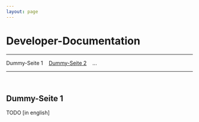 ```yaml
---
layout: page
---
```

# Developer-Documentation
---
Dummy-Seite 1 &nbsp;&nbsp; [Dummy-Seite 2](dummy2.html) &nbsp;&nbsp; ...

---
&nbsp;

## Dummy-Seite 1

TODO [in english]
